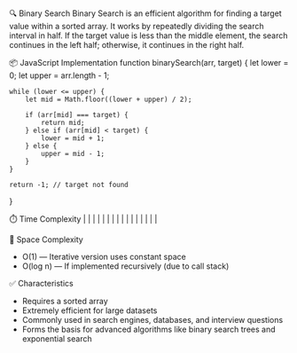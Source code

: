 🔍 Binary Search
Binary Search is an efficient algorithm for finding a target value within a sorted array. It works by repeatedly dividing the search interval in half. If the target value is less than the middle element, the search continues in the left half; otherwise, it continues in the right half.

📦 JavaScript Implementation
function binarySearch(arr, target) {
let lower = 0;
let upper = arr.length - 1;

    while (lower <= upper) {
        let mid = Math.floor((lower + upper) / 2);

        if (arr[mid] === target) {
            return mid;
        } else if (arr[mid] < target) {
            lower = mid + 1;
        } else {
            upper = mid - 1;
        }
    }

    return -1; // target not found

}

⏱️ Time Complexity
| | | |
| | | |
| | | |
| | | |

🧠 Space Complexity

- O(1) — Iterative version uses constant space
- O(log n) — If implemented recursively (due to call stack)

✅ Characteristics

- Requires a sorted array
- Extremely efficient for large datasets
- Commonly used in search engines, databases, and interview questions
- Forms the basis for advanced algorithms like binary search trees and exponential search
